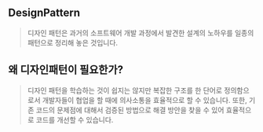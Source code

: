 ## DesignPattern

> 디자인 패턴은 과거의 소프트웨어 개발 과정에서 발견한 설계의 노하우를 일종의 패턴으로 정리해 놓은 것입니다. 

## 왜 디자인패턴이 필요한가?

> 디자인 패턴을 학습하는 것이 쉽지는 않지만 복잡한 구조를 한 단어로 정의함으로서 개발자들이 협업을 할 때에 의사소통을
> 효율적으로 할 수 있습니다. 또한, 기존 코드의 문제점에 대해서 검증된 방법으로 해결 방안을 찾을 수 있어 효율적으로 
> 코드를 개선할 수 있습니다. 
